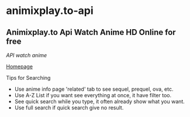 # animixplay.to-api
## Animixplay.to Api Watch Anime HD Online for free

*API watch anime*

[Homepage](https://animixplay.fun)

Tips for Searching
- Use anime info page 'related' tab to see sequel, prequel, ova, etc.
- Use A-Z List if you want see everything at once, it have filter too.
- See quick search while you type, it often already show what you want.
- Use full search if quick search give no result.
